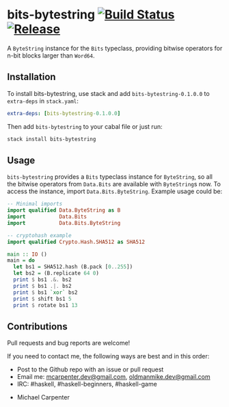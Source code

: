 # bits-bytestring [![Build Status](https://travis-ci.org/oldmanmike/bits-bytestring.svg?branch=master)](https://travis-ci.org/oldmanmike/bits-bytestring) [![Release](https://img.shields.io/hackage/v/bits-bytestring.svg)](https://hackage.haskell.org/package/bits-bytestring)

A `ByteString` instance for the `Bits` typeclass, providing bitwise operators for n-bit blocks larger than `Word64`.

## Installation

To install bits-bytestring, use stack and add `bits-bytestring-0.1.0.0` to `extra-deps` in `stack.yaml`:

```yaml
extra-deps: [bits-bytestring-0.1.0.0]
```

Then add `bits-bytestring` to your cabal file or just run:

```bash
stack install bits-bytestring
```

## Usage

`bits-bytestring` provides a `Bits` typeclass instance for `ByteString`, so all the bitwise operators from `Data.Bits` are available with `ByteString`s now. To access the instance, import `Data.Bits.ByteString`. Example usage could be:

```haskell
-- Minimal imports
import qualified Data.ByteString as B
import           Data.Bits
import           Data.Bits.ByteString

-- cryptohash example
import qualified Crypto.Hash.SHA512 as SHA512

main :: IO ()
main = do
  let bs1 = SHA512.hash (B.pack [0..255])
  let bs2 = (B.replicate 64 0)
  print $ bs1 .&. bs2
  print $ bs1 .|. bs2
  print $ bs1 `xor` bs2
  print $ shift bs1 5
  print $ rotate bs1 13
```

## Contributions

Pull requests and bug reports are welcome!

If you need to contact me, the following ways are best and in this order:

* Post to the Github repo with an issue or pull request
* Email me: mcarpenter.dev@gmail.com, oldmanmike.dev@gmail.com
* IRC: #haskell, #haskell-beginners, #haskell-game

- Michael Carpenter
